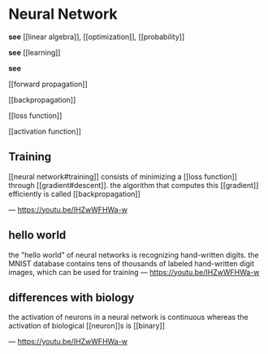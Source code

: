 # Neural Network

**see** [[linear algebra]], [[optimization]], [[probability]]

**see** [[learning]]

**see**

[[forward propagation]]

[[backpropagation]]

[[loss function]]

[[activation function]]

## Training

[[neural network#training]] consists of minimizing a [[loss function]] through [[gradient#descent]]. the algorithm that computes this [[gradient]] efficiently is called [[backpropagation]]

&mdash; <https://youtu.be/IHZwWFHWa-w>

## hello world

the "hello world" of neural networks is recognizing hand-written digits. the MNIST database contains tens of thousands of labeled hand-written digit images, which can be used for training &mdash; <https://youtu.be/IHZwWFHWa-w>

## differences with biology

the activation of neurons in a neural network is continuous whereas the activation of biological [[neuron]]s is [[binary]]

&mdash; <https://youtu.be/IHZwWFHWa-w>
